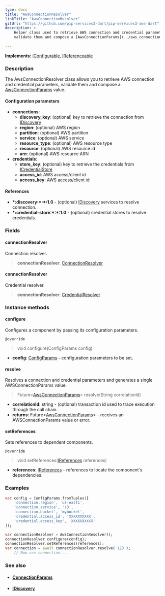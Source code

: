 ```yaml
---
type: docs
title: "AwsConnectionResolver"
linkTitle: "AwsConnectionResolver"
gitUrl: "https://github.com/pip-services3-dart/pip-services3-aws-dart"
description: >
    Helper class used to retrieve AWS connection and credential parameters,
    validate them and compose a [AwsConnectionParams](../aws_connection_params) value.
 
---
```


**Implements:** [IConfigurable](../../../commons/config/iconfigurable), [IReferenceable](../../../commons/refer/ireferenceable)

### Description

The AwsConnectionResolver class allows you to retrieve AWS connection and credential parameters, validate them and compose a [AwsConnectionParams](../aws_connection_params) value.


#### Configuration parameters

- **connections**:                   
    - **discovery_key**: (optional) key to retrieve the connection from [IDiscovery](../../../components/connect/idiscovery)
    - **region**: (optional) AWS region
    - **partition**: (optional) AWS partition
    - **service**: (optional) AWS service
    - **resource_type**: (optional) AWS resource type
    - **resource**: (optional) AWS resource id
    - **arn**: (optional) AWS resource ARN
- **credentials**:    
    - **store_key**: (optional) key to retrieve the credentials from [ICredentialStore](../../../components/auth/icredential_store)
    - **access_id**: AWS access/client id
    - **access_key**: AWS access/client id

#### References
- **\*:discovery:\*:\*:1.0** - (optional) [IDiscovery](../../../components/connect/idiscovery) services to resolve connection.
- **\*:credential-store:\*:\*:1.0** - (optional) credential stores to resolve credentials.

### Fields

<span class="hide-title-link">

#### connectionResolver
Connection resolver.
> **connectionResolver**: [ConnectionResolver](../../../components/connect/connection_resolver)

#### connectionResolver
Credential resolver.
> **connectionResolver**: [CredentialResolver](../../../components/auth/credential_resolver)

</span>

### Instance methods

#### configure
Configures a component by passing its configuration parameters.

`@override`
> void configure(ConfigParams config)

- **config**: [ConfigParams](../../../commons/config/config_params) - configuration parameters to be set.

#### resolve
Resolves a connection and credential parameters and generates a single
AWSConnectionParams value.

> Future<[AwsConnectionParams](../aws_connection_params)> resolve(String correlationId)

- **correlationId**: string - (optional) transaction id used to trace execution through the call chain. 
- **returns**: Future<[AwsConnectionParams](../aws_connection_params)> - receives an AWSConnectionParams value or error.

#### setReferences
Sets references to dependent components.

`@override`
> void setReferences([IReferences](../../../commons/refer/ireferences) references)

- **references**: [IReferences](../../../commons/refer/ireferences) - references to locate the component's dependencies.



### Examples

```dart
var config = ConfigParams.fromTuples([
    'connection.region', 'us-east1',
    'connection.service', 's3',
    'connection.bucket', 'mybucket',
    'credential.access_id', 'XXXXXXXXXX',
    'credential.access_key', 'XXXXXXXXXX'
]);

var connectionResolver = AwsConnectionResolver();
connectionResolver.configure(config);
connectionResolver.setReferences(references);
var connection = await connectionResolver.resolve('123');
    // Now use connection...
```

### See also
- #### [ConnectionParams](../../../components/connect/connection_params)
- #### [IDiscovery](../../../components/connect/idiscovery)
